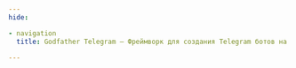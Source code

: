 ```yaml
---
hide:

- navigation
  title: Godfather Telegram – Фреймворк для создания Telegram ботов на Java

---
```

